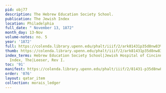 ```yaml
---
pid: obj77
description: The Hebrew Education Society School.
publication: The Jewish Index
location: Philadelphia
full_date: " November 13, 1872"
month_day: 13-Nov
volume-notes: no. 5
year: '1872'
full: https://colenda.library.upenn.edu/phalt/iiif/2/ark81431p35d8nw83%2FSHA256E-s10272082--9c838206c5a6c559384a17928870f34d1f920fe3ce8bdca0b0ae90b27f3eaa8e.jpeg/full/3500,/0/default.jpg
thumb: https://colenda.library.upenn.edu/phalt/iiif/2/ark81431p35d8nw83%2FSHA256E-s10272082--9c838206c5a6c559384a17928870f34d1f920fe3ce8bdca0b0ae90b27f3eaa8e.jpeg/full/!200,200/0/default.jpg
index_terms: Hebrew Education Society School|Jewish Hospital of Cincinnati|Jewish
  Index, The|Leeser, Rev I.
toc: '91'
manifest: https://colenda.library.upenn.edu/phalt/iiif/2/81431-p35d8nw83/manifest
order: '076'
layout: qatar_item
collection: morais_ledger
---
```

